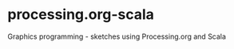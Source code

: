 processing.org-scala
====================

Graphics programming - sketches using Processing.org and Scala

